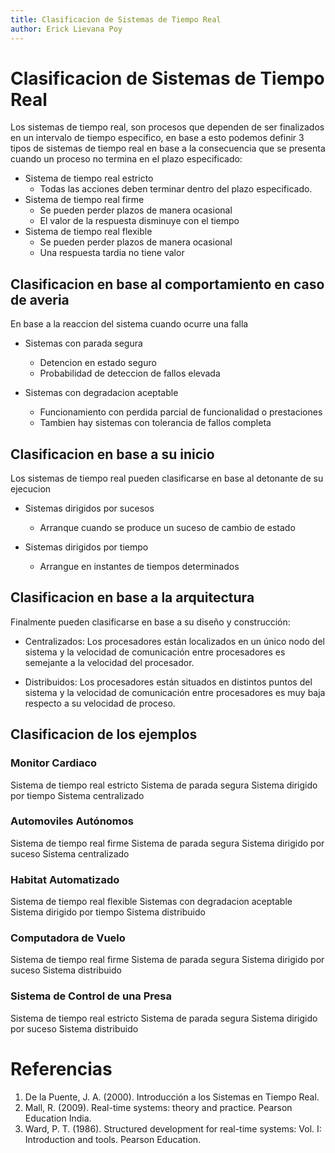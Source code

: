 ```yaml
---
title: Clasificacion de Sistemas de Tiempo Real
author: Erick Lievana Poy
---
```

# Clasificacion de Sistemas de Tiempo Real


Los sistemas de tiempo real, son procesos que dependen de ser finalizados en un intervalo de tiempo especifico, en base a esto podemos definir 3 tipos de sistemas de tiempo real en base a la consecuencia que se presenta cuando un proceso no termina en el plazo especificado:

* Sistema de tiempo real estricto
    * Todas las acciones deben terminar dentro del plazo especificado.
* Sistema de tiempo real firme
    * Se pueden perder plazos de manera ocasional
    * El valor de la respuesta disminuye con el tiempo
* Sistema de tiempo real flexible
    * Se pueden perder plazos de manera ocasional
    * Una respuesta tardia no tiene valor

## Clasificacion en base al comportamiento en caso de averia

En base a la reaccion del sistema cuando ocurre una falla

* Sistemas con parada segura
    * Detencion en estado seguro
    * Probabilidad de deteccion de fallos elevada

* Sistemas con degradacion aceptable
    * Funcionamiento con perdida parcial de funcionalidad o prestaciones
    * Tambien hay sistemas con tolerancia de fallos completa

## Clasificacion en base a su inicio

Los sistemas de tiempo real pueden clasificarse en base al detonante de su ejecucion

* Sistemas dirigidos por sucesos
    * Arranque cuando se produce un suceso de cambio de estado

* Sistemas dirigidos por tiempo
    * Arrangue en instantes de tiempos determinados

## Clasificacion en base a la arquitectura

Finalmente pueden clasificarse en base a su diseño y construcción:

* Centralizados: Los procesadores están localizados en un único nodo del sistema y la velocidad de comunicación entre procesadores es semejante a la velocidad del procesador.

* Distribuidos: Los procesadores están situados en distintos puntos del sistema y la velocidad de comunicación entre procesadores es muy baja respecto a su velocidad de proceso.

## Clasificacion de los ejemplos

### Monitor Cardiaco
Sistema de tiempo real estricto
Sistema de parada segura
Sistema dirigido por tiempo
Sistema centralizado

### Automoviles Autónomos
Sistema de tiempo real firme
Sistema de parada segura
Sistema dirigido por suceso
Sistema centralizado

### Habitat Automatizado
Sistema de tiempo real flexible
Sistemas con degradacion aceptable
Sistema dirigido por tiempo
Sistema distribuido

### Computadora de Vuelo
Sistema de tiempo real firme
Sistema de parada segura
Sistema dirigido por suceso
Sistema distribuido

### Sistema de Control de una Presa
Sistema de tiempo real estricto
Sistema de parada segura
Sistema dirigido por suceso
Sistema distribuido


# Referencias
1. De la Puente, J. A. (2000). Introducción a los Sistemas en Tiempo Real.
2. Mall, R. (2009). Real-time systems: theory and practice. Pearson Education India.
3. Ward, P. T. (1986). Structured development for real-time systems: Vol. I: Introduction and tools. Pearson Education.

